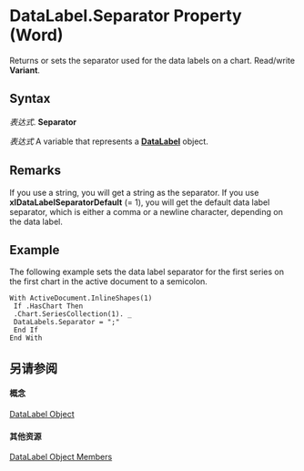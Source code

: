 
# DataLabel.Separator Property (Word)

Returns or sets the separator used for the data labels on a chart. Read/write  **Variant**.


## Syntax

 _表达式_. **Separator**

 _表达式_ A variable that represents a **[DataLabel](b955596d-ac94-1e18-4e72-cdf090fc1f9e.md)** object.


## Remarks

If you use a string, you will get a string as the separator. If you use  **xlDataLabelSeparatorDefault** (= 1), you will get the default data label separator, which is either a comma or a newline character, depending on the data label.


## Example

The following example sets the data label separator for the first series on the first chart in the active document to a semicolon.


```
With ActiveDocument.InlineShapes(1) 
 If .HasChart Then 
 .Chart.SeriesCollection(1). _ 
 DataLabels.Separator = ";" 
 End If 
End With
```


## 另请参阅


#### 概念


[DataLabel Object](b955596d-ac94-1e18-4e72-cdf090fc1f9e.md)
#### 其他资源


[DataLabel Object Members](http://msdn.microsoft.com/library/91b7aae6-c3ab-56f6-1757-11b15bc9ec03%28Office.15%29.aspx)
